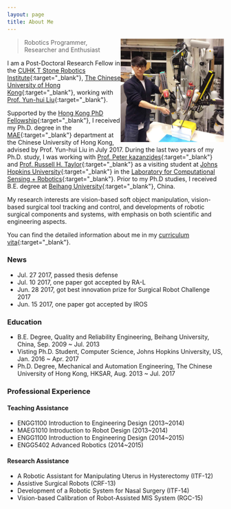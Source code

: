 ```yaml
---
layout: page
title: About Me
---
```


<p class="full-width no-margin"><img src="/public/image/profile.jpg" alt="zrwang" style="width:15rem;height:15rem;" align="right"/></p>

<blockquote class="full-width"><p>Robotics Programmer, Researcher and Enthusiast</p></blockquote>

I am a Post-Doctoral Research Fellow in the [CUHK T Stone Robotics Institute](http://www.cuhk.edu.hk/ri){:target="_blank"}, [The Chinese University of Hong Kong](http://www.cuhk.edu.hk){:target="_blank"}, working with [Prof. Yun-hui Liu](http://www.mae.cuhk.edu.hk/people/list.php?name=yhliu){:target="_blank"}.

Supported by the [Hong Kong PhD Fellowship](https://cerg1.ugc.edu.hk/hkpfs/index.html){:target="_blank"}, I received my Ph.D. degree in the [MAE](http://www.mae.cuhk.edu.hk){:target="_blank"} department at the Chinese University of Hong Kong, advised by Prof. Yun-hui Liu in July 2017.
During the last two years of my Ph.D. study, I was working with [Prof. Peter kazanzides](http://smarts.lcsr.jhu.edu/people/peter-kazanzides/){:target="_blank"} and [Prof. Russell H. Taylor](https://www.cs.jhu.edu/~rht/){:target="_blank"} as a visiting student at [Johns Hopkins University](http://www.jhu.edu){:target="_blank"} in the [Laboratory for Computational Sensing + Robotics](http://lcsr.jhu.edu/){:target="_blank"}.
Prior to my Ph.D studies, I received B.E. degree at [Beihang University](http://www.buaa.edu.cn/){:target="_blank"}, China.

My research interests are vision-based soft object manipulation, vision-based surgical tool tracking and control, and developments of robotic surgical components and systems, with emphasis on both scientific and engineering aspects.

You can find the detailed information about me in my [curriculum vita](../zrwang.resume/cv.pdf){:target="_blank"}.

### News
* Jul. 27 2017, passed thesis defense
* Jul. 10 2017, one paper got accepted by RA-L
* Jun. 28 2017, got best innovation prize for Surgical Robot Challenge 2017
* Jun. 15 2017, one paper got accepted by IROS

### Education
* B.E. Degree, Quality and Reliability Engineering, Beihang University, China, Sep. 2009 ~ Jul. 2013
* Visting Ph.D. Student, Computer Science, Johns Hopkins University, US, Jan. 2016 ~ Apr. 2017
* Ph.D. Degree, Mechanical and Automation Engineering, The Chinese University of Hong Kong, HKSAR, Aug. 2013 ~ Jul. 2017

### Professional Experience

#### Teaching Assistance
* ENGG1100 Introduction to Engineering Design (2013~2014)
* MAEG1010 Introduction to Robot Design (2013~2014)
* ENGG1100 Introduction to Engineering Design (2014~2015)
* ENGG5402 Advanced Robotics (2014~2015)

#### Research Assistance
* A Robotic Assistant for Manipulating Uterus in Hysterectomy (ITF-12)
* Assistive Surgical Robots (CRF-13)
* Development of a Robotic System for Nasal Surgery (ITF-14)
* Vision-based Calibration of Robot-Assisted MIS System (RGC-15)
